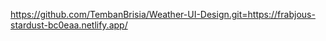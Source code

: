 https://github.com/TembanBrisia/Weather-UI-Design.git=https://frabjous-stardust-bc0eaa.netlify.app/
